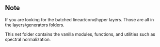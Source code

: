## Note
If you are looking for the batched linear/conv/hyper layers. Those are all in the layers/generators folders.

This net folder contains the vanilla modules, functions, and utilities such as spectral normalization.
